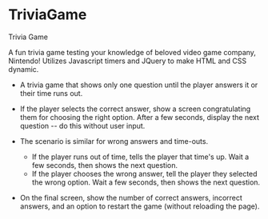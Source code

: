 # TriviaGame

Trivia Game

A fun trivia game testing your knowledge of beloved video game company, Nintendo! Utilizes Javascript timers and JQuery to make HTML and CSS dynamic.

- A trivia game that shows only one question until the player answers it or their time runs out.

- If the player selects the correct answer, show a screen congratulating them for choosing the right option. After a few seconds, display the next question -- do this without user input.

- The scenario is similar for wrong answers and time-outs.

  - If the player runs out of time, tells the player that time's up. Wait a few seconds, then shows the next question.
  - If the player chooses the wrong answer, tell the player they selected the wrong option. Wait a few seconds, then shows the next question.

- On the final screen, show the number of correct answers, incorrect answers, and an option to restart the game (without reloading the page).
